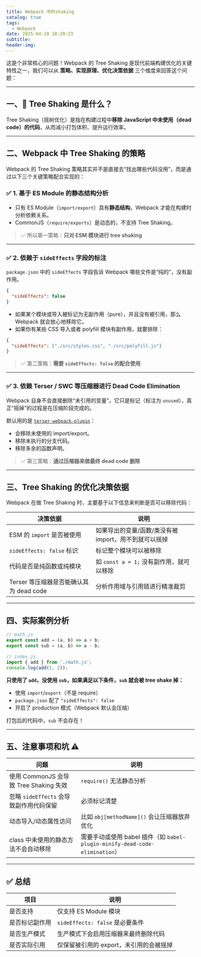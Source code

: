 ```yaml
---
title: Webpack 中的shaking
catalog: true
tags:
  - Webpack
date: 2025-04-10 18:29:23
subtitle:
header-img:
---
```


这是个非常核心的问题！Webpack 的 Tree Shaking 是现代前端构建优化的关键特性之一，我们可以从 **策略、实现原理、优化决策依据** 三个维度来回答这个问题：

---

## 一、🌲 Tree Shaking 是什么？

Tree Shaking（摇树优化）是指在构建过程中**移除 JavaScript 中未使用（dead code）的代码**，从而减小打包体积、提升运行效率。

---

## 二、Webpack 中 Tree Shaking 的策略

Webpack 的 Tree Shaking 策略其实并不是直接去“找出哪些代码没用”，而是通过以下三个关键策略配合实现的：

### ✅ 1. **基于 ES Module 的静态结构分析**
- 只有 ES Module（`import/export`）具有**静态结构**，Webpack 才能在构建时分析依赖关系。
- CommonJS（`require/exports`）是动态的，不支持 Tree Shaking。

> ✅ 所以第一策略：**只对 ESM 模块进行 tree shaking**

---

### ✅ 2. **依赖于 `sideEffects` 字段的标注**

`package.json` 中的 `sideEffects` 字段告诉 Webpack 哪些文件是“纯的”，没有副作用。

```json
{
  "sideEffects": false
}
```

- 如果某个模块或导入被标记为无副作用（pure），并且没有被引用，那么 Webpack 就会放心地移除它。
- 如果你有某些 CSS 导入或者 polyfill 模块有副作用，就要排除：

```json
{
  "sideEffects": ["./src/styles.css", "./src/polyfill.js"]
}
```

> ✅ 第二策略：**需要 `sideEffects: false` 的配合使用**

---

### ✅ 3. **依赖 Terser / SWC 等压缩器进行 Dead Code Elimination**

Webpack 自身不会直接删除“未引用的变量”，它只是标记（标注为 `unused`），真正“摇掉”的过程是在压缩阶段完成的。

默认用的是 [`terser-webpack-plugin`](https://github.com/webpack-contrib/terser-webpack-plugin)：

- 会移除未使用的 import/export。
- 移除未执行的分支代码。
- 移除多余的函数声明。

> ✅ 第三策略：**通过压缩器来做最终 dead code 删除**

---

## 三、Tree Shaking 的优化决策依据

Webpack 在做 Tree Shaking 时，主要基于以下信息来判断是否可以移除代码：

| 决策依据 | 说明 |
|----------|------|
| ESM 的 `import` 是否被使用 | 如果导出的变量/函数/类没有被 import，用不到就可以摇掉 |
| `sideEffects: false` 标识 | 标记整个模块可以被移除 |
| 代码是否是纯函数或纯模块 | 如 `const a = 1;` 没有副作用，就可以移除 |
| Terser 等压缩器是否能确认其为 dead code | 分析作用域与引用链进行精准裁剪 |

---

## 四、实际案例分析

```js
// math.js
export const add = (a, b) => a + b;
export const sub = (a, b) => a - b;

// index.js
import { add } from './math.js';
console.log(add(1, 2));
```

**只使用了 `add`，没使用 `sub`，如果满足以下条件，`sub` 就会被 tree shake 掉：**

- 使用 `import`/`export`（不是 require）
- `package.json` 配了 `"sideEffects": false`
- 开启了 production 模式（Webpack 默认会压缩）

打包后的代码中，`sub` 不会存在！

---

## 五、注意事项和坑 ⚠️

| 问题 | 说明 |
|------|------|
| 使用 CommonJS 会导致 Tree Shaking 失效 | `require()` 无法静态分析 |
| 忽略 `sideEffects` 会导致副作用代码保留 | 必须标记清楚 |
| 动态导入/动态属性访问 | 比如 `obj[methodName]()` 会让压缩器放弃优化 |
| class 中未使用的静态方法不会自动移除 | 需要手动或使用 babel 插件（如 `babel-plugin-minify-dead-code-elimination`） |

---

## ✅ 总结

| 项目 | 说明 |
|------|------|
| 是否支持 | 仅支持 ES Module 模块 |
| 是否标记副作用 | `sideEffects: false` 是必要条件 |
| 是否生产模式 | 生产模式下会启用压缩器来最终删除代码 |
| 是否实际引用 | 仅保留被引用的 export，未引用的会被摇掉 |
